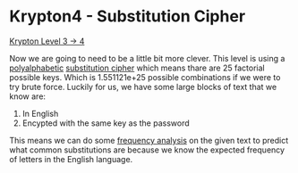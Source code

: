 # Krypton4 - Substitution Cipher  
  
[Krypton Level 3 &rarr; 4](https://overthewire.org/wargames/krypton/krypton3.html)  
  
Now we are going to need to be a little bit more clever. This level is using a [polyalphabetic](https://en.wikipedia.org/wiki/Polyalphabetic_cipher) [substitution cipher](https://en.wikipedia.org/wiki/Substitution_cipher) which means thare are 25 factorial possible keys. Which is 1.551121e+25 possible combinations if we were to try brute force. Luckily for us, we have some large blocks of text that we know are:  
1. In English  
2. Encypted with the same key as the password  
  
This means we can do some [frequency analysis](https://en.wikipedia.org/wiki/Frequency_analysis) on the given text to predict what common substitutions are because we know the expected frequency of letters in the English language.  
  
  
